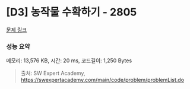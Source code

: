 # [D3] 농작물 수확하기 - 2805 

[문제 링크](https://swexpertacademy.com/main/code/problem/problemDetail.do?contestProbId=AV7GLXqKAWYDFAXB) 

### 성능 요약

메모리: 13,576 KB, 시간: 20 ms, 코드길이: 1,250 Bytes



> 출처: SW Expert Academy, https://swexpertacademy.com/main/code/problem/problemList.do